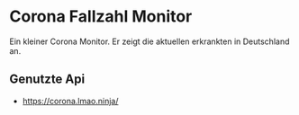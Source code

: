 # Corona Fallzahl Monitor
Ein kleiner Corona Monitor. 
Er zeigt die aktuellen erkrankten in Deutschland an.
## Genutzte Api
- https://corona.lmao.ninja/